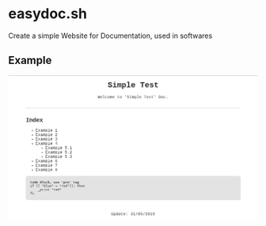 # easydoc.sh
Create a simple Website for Documentation, used in softwares

## Example
![Example](https://raw.githubusercontent.com/slackjeff/easydoc.sh/master/img.png)
